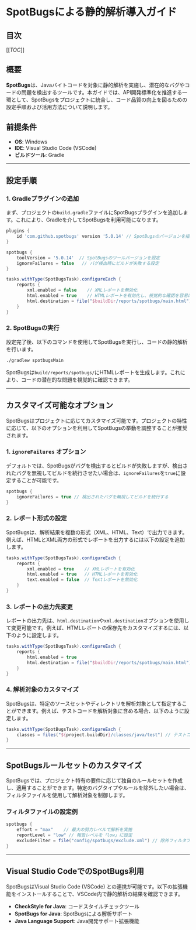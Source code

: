 # SpotBugsによる静的解析導入ガイド

## 目次
[[_TOC_]]

## 概要
**SpotBugs**は、Javaバイトコードを対象に静的解析を実施し、潜在的なバグやコードの問題を検出するツールです。本ガイドでは、API開発標準化を推進する一環として、SpotBugsをプロジェクトに統合し、コード品質の向上を図るための設定手順および活用方法について説明します。

## 前提条件
- **OS**: Windows
- **IDE**: Visual Studio Code (VSCode)
- **ビルドツール**: Gradle

---

## 設定手順

### 1. Gradleプラグインの追加
まず、プロジェクトの`build.gradle`ファイルにSpotBugsプラグインを追加します。これにより、Gradleを介してSpotBugsを利用可能になります。

```gradle
plugins {
    id 'com.github.spotbugs' version '5.0.14' // SpotBugsのバージョンを指定
}

spotbugs {
    toolVersion = '5.0.14'  // SpotBugsのツールバージョンを設定
    ignoreFailures = false   // バグ検出時にビルドが失敗する設定
}

tasks.withType(SpotBugsTask).configureEach {
    reports {
        xml.enabled = false    // XMLレポートを無効化
        html.enabled = true    // HTMLレポートを有効化し、視覚的な確認を容易に
        html.destination = file("$buildDir/reports/spotbugs/main.html") // 出力先を指定
    }
}
```

### 2. SpotBugsの実行
設定完了後、以下のコマンドを使用してSpotBugsを実行し、コードの静的解析を行います。

```bash
./gradlew spotbugsMain
```

SpotBugsは`build/reports/spotbugs/`にHTMLレポートを生成します。これにより、コードの潜在的な問題を視覚的に確認できます。

---

## カスタマイズ可能なオプション

SpotBugsはプロジェクトに応じてカスタマイズ可能です。プロジェクトの特性に応じて、以下のオプションを利用してSpotBugsの挙動を調整することが推奨されます。

### 1. `ignoreFailures` オプション
デフォルトでは、SpotBugsがバグを検出するとビルドが失敗しますが、検出されたバグを無視してビルドを続行させたい場合は、`ignoreFailures`を`true`に設定することが可能です。

```gradle
spotbugs {
    ignoreFailures = true // 検出されたバグを無視してビルドを続行する
}
```

### 2. レポート形式の設定
SpotBugsは、解析結果を複数の形式（XML、HTML、Text）で出力できます。例えば、HTMLとXML両方の形式でレポートを出力するには以下の設定を追加します。

```gradle
tasks.withType(SpotBugsTask).configureEach {
    reports {
        xml.enabled = true    // XMLレポートを有効化
        html.enabled = true   // HTMLレポートを有効化
        text.enabled = false  // Textレポートを無効化
    }
}
```

### 3. レポートの出力先変更
レポートの出力先は、`html.destination`や`xml.destination`オプションを使用して変更可能です。例えば、HTMLレポートの保存先をカスタマイズするには、以下のように設定します。

```gradle
tasks.withType(SpotBugsTask).configureEach {
    reports {
        html.enabled = true
        html.destination = file("$buildDir/reports/spotbugs/main.html") // 出力先ディレクトリを指定
    }
}
```

### 4. 解析対象のカスタマイズ
SpotBugsは、特定のソースセットやディレクトリを解析対象として指定することができます。例えば、テストコードを解析対象に含める場合、以下のように設定します。

```gradle
tasks.withType(SpotBugsTask).configureEach {
    classes = files("${project.buildDir}/classes/java/test") // テストコードを解析対象に
}
```

---

## SpotBugsルールセットのカスタマイズ

SpotBugsでは、プロジェクト特有の要件に応じて独自のルールセットを作成し、適用することができます。特定のバグタイプやルールを除外したい場合は、フィルタファイルを使用して解析対象を制御します。

### フィルタファイルの設定例
```gradle
spotbugs {
    effort = "max"    // 最大の努力レベルで解析を実施
    reportLevel = "low" // 報告レベルを「low」に設定
    excludeFilter = file("config/spotbugs/exclude.xml") // 除外フィルタファイルを指定
}
```

---

## Visual Studio CodeでのSpotBugs利用

SpotBugsはVisual Studio Code (VSCode) との連携が可能です。以下の拡張機能をインストールすることで、VSCode内で静的解析の結果を確認できます。

- **CheckStyle for Java**: コードスタイルチェックツール
- **SpotBugs for Java**: SpotBugsによる解析サポート
- **Java Language Support**: Java開発サポート拡張機能
